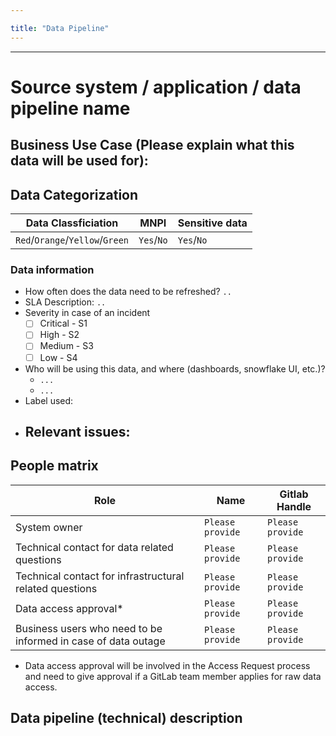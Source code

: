```yaml
---

title: "Data Pipeline"
---
```










---

# Source system / application / data pipeline name

## Business Use Case (Please explain what this data will be used for):

## Data Categorization

| Data Classficiation | MNPI | Sensitive data |
| ------------------- | ---- | -------------- |
| `Red`/`Orange`/`Yellow`/`Green` | `Yes`/`No` | `Yes`/`No` |

### Data information

- How often does the data need to be refreshed? `..`
- SLA Description: `..`
- Severity in case of an incident
  - [ ] Critical - S1
  - [ ] High - S2
  - [ ] Medium - S3
  - [ ] Low - S4
- Who will be using this data, and where (dashboards, snowflake UI, etc.)?
  - `...`
  - `...`
- Label used:
- Relevant issues:
  -

## People matrix

| Role | Name | Gitlab Handle |
| ---- | ---- | ------------- |
| System owner | `Please provide` | `Please provide` |
| Technical contact for data related questions | `Please provide` | `Please provide` |
| Technical contact for infrastructural related questions | `Please provide` | `Please provide` |
| Data access approval* | `Please provide` | `Please provide` |
| Business users who need to be informed in case of data outage | `Please provide` | `Please provide` |

- Data access approval will be involved in the Access Request process and need to give approval if a GitLab team member applies for raw data access.

## Data pipeline (technical) description
